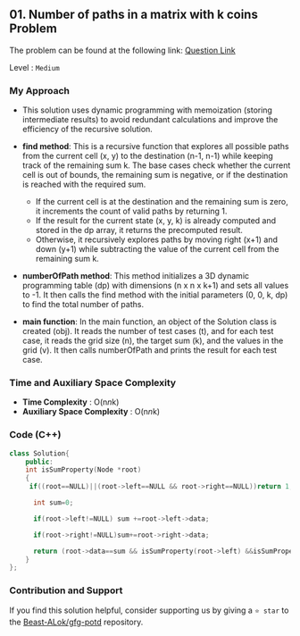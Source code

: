 ## 01. Number of paths in a matrix with k coins Problem
The problem can be found at the following link: [Question Link](https://www.geeksforgeeks.org/problems/number-of-paths-in-a-matrix-with-k-coins2728/1)

Level : `Medium`

### My Approach

- This solution uses dynamic programming with memoization (storing intermediate results) to avoid redundant calculations and improve the efficiency of the recursive solution.

- **find method**: This is a recursive function that explores all possible paths from the current cell (x, y) to the destination (n-1, n-1) while keeping track of the remaining sum k. The base cases check whether the current cell is out of bounds, the remaining sum is negative, or if the destination is reached with the required sum.

  -  If the current cell is at the destination and the remaining sum is zero, it increments the count of valid paths by returning 1.
  -  If the result for the current state (x, y, k) is already computed and stored in the dp array, it returns the precomputed result.
  -  Otherwise, it recursively explores paths by moving right (x+1) and down (y+1) while subtracting the value of the current cell from the remaining sum k.

-  **numberOfPath method**: This method initializes a 3D dynamic programming table (dp) with dimensions (n x n x k+1) and sets all values to -1. It then calls the find method with the initial parameters (0, 0, k, dp) to find the total number of paths.

-  **main function**: In the main function, an object of the Solution class is created (obj). It reads the number of test cases (t), and for each test case, it reads the grid size (n), the target sum (k), and the values in the grid (v). It then calls numberOfPath and prints the result for each test case.

### Time and Auxiliary Space Complexity

- **Time Complexity** : O(n*n*k)
- **Auxiliary Space Complexity** : O(n*n*k)

### Code (C++)
```cpp
class Solution{
    public:
    int isSumProperty(Node *root)
    {
     if((root==NULL)||(root->left==NULL && root->right==NULL))return 1;

      int sum=0;

      if(root->left!=NULL) sum +=root->left->data;

      if(root->right!=NULL)sum+=root->right->data;

      return (root->data==sum && isSumProperty(root->left) &&isSumProperty(root->right));
    }
};

```

### Contribution and Support

If you find this solution helpful, consider supporting us by giving a `⭐ star` to the [Beast-ALok/gfg-potd](https://github.com/Beast-ALok/gfg-potd) repository.